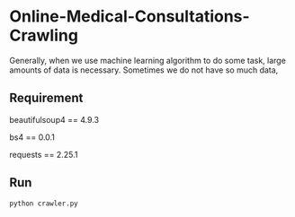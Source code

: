 # Online-Medical-Consultations-Crawling

Generally, when we use machine learning algorithm to do some task, large amounts of data is necessary. Sometimes we do not have so much data,

## Requirement

beautifulsoup4 == 4.9.3

bs4 == 0.0.1

requests == 2.25.1


## Run


```sh
python crawler.py
```

